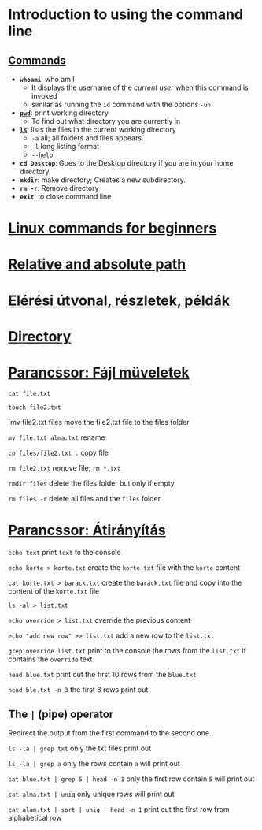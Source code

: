 # Introduction to using the command line

## [Commands](https://ss64.com/bash/)

* **`whoami`**: who am I
    * It displays the username of the *current user* when this command is invoked 
    * similar as running the `id` command with the options `-un`
* [**`pwd`**](https://linuxize.com/post/current-working-directory/): print working directory
    * To find out what directory you are currently in
* [**`ls`**](https://linuxize.com/post/how-to-list-files-in-linux-using-the-ls-command/): lists the files in the current working directory
   * `-a` all; all folders and files appears.
   * `-l` long listing format
   * `--help` 
* **`cd Desktop`**: Goes to the Desktop directory if you are in your home directory
* **`mkdir`**: make directory; Creates a new subdirectory. 
* **`rm -r`**: Remove directory
* **`exit`**: to close command line

# [Linux commands for beginners](http://www.letix.hu/#allomany)

# [Relative and absolute path](https://tarhelywiki.hu/?p=853)

# [Elérési útvonal, részletek, példák](https://informatika.gtportal.eu/?f0=os_fajl_108)

# [Directory](https://informatika.gtportal.eu/?f0=os_fajl_106)

# [Parancssor: Fájl müveletek](https://www.youtube.com/watch?v=P9FBpd-2pnI)

`cat file.txt`

`touch file2.txt`

`mv file2.txt files move the file2.txt file to the files folder

`mv file.txt alma.txt` rename 

`cp files/file2.txt .` copy file

`rm file2.txt` remove file; `rm *.txt`

`rmdir files` delete the files folder but only if empty

`rm files -r` delete all files and the `files` folder

# [Parancssor: Átirányítás](https://www.youtube.com/watch?v=k3TKJHu9Mbc)

`echo text` print `text` to the console 

`echo korte > korte.txt` create the `korte.txt` file with the `korte` content

`cat korte.txt > barack.txt` create the `barack.txt` file and copy into the content of the `korte.txt` file

`ls -al > list.txt`

`echo override > list.txt` override the previous content

`echo "add new row" >> list.txt` add a new row to the `list.txt`

`grep override list.txt` print to the console the rows from the `list.txt` if contains the `override` text

`head blue.txt` print out the first 10 rows from the `blue.txt`

`head ble.txt -n 3` the first 3 rows print out

## The `|` (pipe) operator

Redirect the output from the first command to the second one.

`ls -la | grep txt` only the txt files print out

`ls -la | grep a` only the rows contain `a` will print out

`cat blue.txt | grep 5 | head -n 1` only the first row contain `5` will print out

`cat alma.txt | uniq` only unique rows will print out

`cat alam.txt | sort | uniq | head -n 1` print out the first row from alphabetical row





